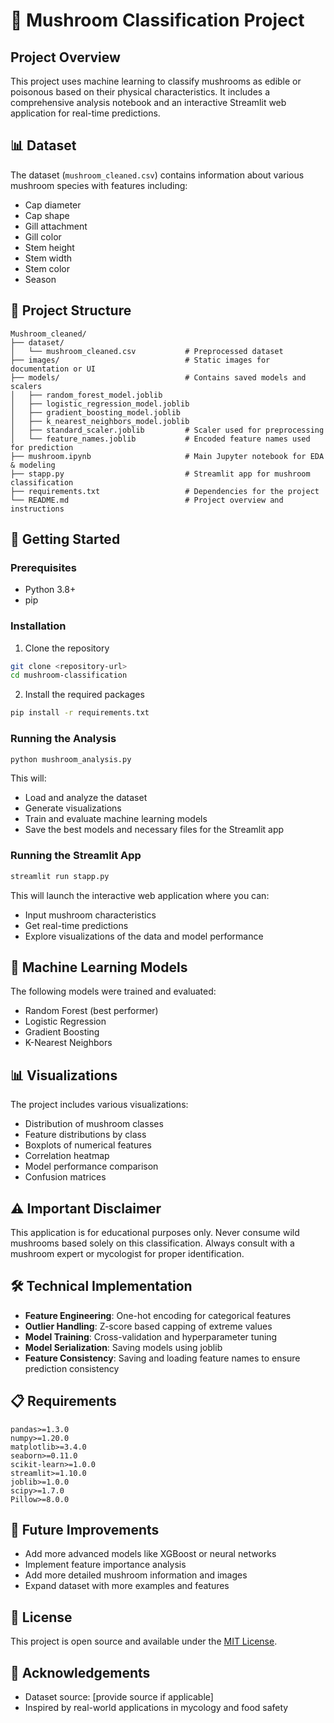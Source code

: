 # 🍄 Mushroom Classification Project

## Project Overview
This project uses machine learning to classify mushrooms as edible or poisonous based on their physical characteristics. It includes a comprehensive analysis notebook and an interactive Streamlit web application for real-time predictions.

## 📊 Dataset
The dataset (`mushroom_cleaned.csv`) contains information about various mushroom species with features including:
- Cap diameter
- Cap shape
- Gill attachment
- Gill color
- Stem height
- Stem width
- Stem color
- Season

## 📁 Project Structure
```
Mushroom_cleaned/
├── dataset/
│   └── mushroom_cleaned.csv           # Preprocessed dataset
├── images/                            # Static images for documentation or UI
├── models/                            # Contains saved models and scalers
│   ├── random_forest_model.joblib
│   ├── logistic_regression_model.joblib
│   ├── gradient_boosting_model.joblib
│   ├── k_nearest_neighbors_model.joblib
│   ├── standard_scaler.joblib         # Scaler used for preprocessing
│   └── feature_names.joblib           # Encoded feature names used for prediction
├── mushroom.ipynb                     # Main Jupyter notebook for EDA & modeling
├── stapp.py                           # Streamlit app for mushroom classification
├── requirements.txt                   # Dependencies for the project
└── README.md                          # Project overview and instructions
```


## 🚀 Getting Started

### Prerequisites
- Python 3.8+
- pip

### Installation
1. Clone the repository
```bash
git clone <repository-url>
cd mushroom-classification
```

2. Install the required packages
```bash
pip install -r requirements.txt
```

### Running the Analysis
```bash
python mushroom_analysis.py
```
This will:
- Load and analyze the dataset
- Generate visualizations
- Train and evaluate machine learning models
- Save the best models and necessary files for the Streamlit app

### Running the Streamlit App
```bash
streamlit run stapp.py
```
This will launch the interactive web application where you can:
- Input mushroom characteristics
- Get real-time predictions
- Explore visualizations of the data and model performance

## 🤖 Machine Learning Models
The following models were trained and evaluated:
- Random Forest (best performer)
- Logistic Regression
- Gradient Boosting
- K-Nearest Neighbors

## 📊 Visualizations
The project includes various visualizations:
- Distribution of mushroom classes
- Feature distributions by class
- Boxplots of numerical features
- Correlation heatmap
- Model performance comparison
- Confusion matrices

## ⚠️ Important Disclaimer
This application is for educational purposes only. Never consume wild mushrooms based solely on this classification. Always consult with a mushroom expert or mycologist for proper identification.

## 🛠️ Technical Implementation
- **Feature Engineering**: One-hot encoding for categorical features
- **Outlier Handling**: Z-score based capping of extreme values
- **Model Training**: Cross-validation and hyperparameter tuning
- **Model Serialization**: Saving models using joblib
- **Feature Consistency**: Saving and loading feature names to ensure prediction consistency

## 📋 Requirements
```
pandas>=1.3.0
numpy>=1.20.0
matplotlib>=3.4.0
seaborn>=0.11.0
scikit-learn>=1.0.0
streamlit>=1.10.0
joblib>=1.0.0
scipy>=1.7.0
Pillow>=8.0.0
```

## 📑 Future Improvements
- Add more advanced models like XGBoost or neural networks
- Implement feature importance analysis
- Add more detailed mushroom information and images
- Expand dataset with more examples and features

## 📜 License
This project is open source and available under the [MIT License](LICENSE).

## 🙏 Acknowledgements
- Dataset source: [provide source if applicable]
- Inspired by real-world applications in mycology and food safety